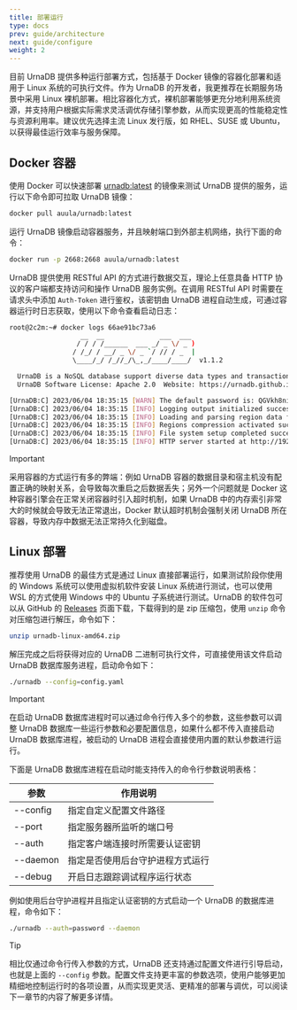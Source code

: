 ```yaml
---
title: 部署运行
type: docs
prev: guide/architecture
next: guide/configure
weight: 2
---
```


目前 UrnaDB 提供多种运行部署方式，包括基于 Docker 镜像的容器化部署和适用于 Linux 系统的可执行文件。作为 UrnaDB 的开发者，我更推荐在长期服务场景中采用 Linux 裸机部署。相比容器化方式，裸机部署能够更充分地利用系统资源，并支持用户根据实际需求灵活调优存储引擎参数，从而实现更高的性能稳定性与资源利用率。建议优先选择主流 Linux 发行版，如 RHEL、SUSE 或 Ubuntu，以获得最佳运行效率与服务保障。

## Docker 容器

使用 Docker 可以快速部署 [urnadb:latest](https://hub.docker.com/r/auula/urnadb) 的镜像来测试 UrnaDB 提供的服务，运行以下命令即可拉取 UrnaDB 镜像：


```bash
docker pull auula/urnadb:latest
```

运行 UrnaDB 镜像启动容器服务，并且映射端口到外部主机网络，执行下面的命令：

```bash
docker run -p 2668:2668 auula/urnadb:latest
```

UrnaDB 提供使用 RESTful API 的方式进行数据交互，理论上任意具备 HTTP 协议的客户端都支持访问和操作 UrnaDB 服务实例。在调用 RESTful API 时需要在请求头中添加 `Auth-Token` 进行鉴权，该密钥由 UrnaDB 进程自动生成，可通过容器运行时日志获取，使用以下命令查看启动日志：

```bash
root@2c2m:~# docker logs 66ae91bc73a6
                  __  __              ___  ___
                 / / / /______  ___ _/ _ \/ _ )
                / /_/ / __/ _ \/ _ `/ // / _  |
                \____/_/ /_//_/\_,_/____/____/  v1.1.2

  UrnaDB is a NoSQL database support diverse data types and transactions.
  UrnaDB Software License: Apache 2.0  Website: https://urnadb.github.io

[UrnaDB:C] 2023/06/04 18:35:15 [WARN] The default password is: QGVkh8niwL2TSkj72icaKBC9B
[UrnaDB:C] 2023/06/04 18:35:15 [INFO] Logging output initialized successfully
[UrnaDB:C] 2023/06/04 18:35:15 [INFO] Loading and parsing region data files...
[UrnaDB:C] 2023/06/04 18:35:15 [INFO] Regions compression activated successfully
[UrnaDB:C] 2023/06/04 18:35:15 [INFO] File system setup completed successfully
[UrnaDB:C] 2023/06/04 18:35:15 [INFO] HTTP server started at http://192.168.31.221:2668 🚀
```

> [!IMPORTANT]
> 采用容器的方式运行有多的弊端：例如 UrnaDB 容器的数据目录和宿主机没有配置正确的映射关系，会导致每次重启之后数据丢失；另外一个问题就是 Docker 这种容器引擎会在正常关闭容器时引入超时机制，如果 UrnaDB 中的内存索引非常大的时候就会导致无法正常退出，Docker 默认超时机制会强制关闭 UrnaDB 所在容器，导致内存中数据无法正常持久化到磁盘。

## Linux 部署

推荐使用 UrnaDB 的最佳方式是通过 Linux 直接部署运行，如果测试阶段你使用的 Windows 系统可以使用虚拟机软件安装 Linux 系统进行测试，也可以使用 WSL 的方式使用 Windows 中的 Ubuntu 子系统进行测试。UrnaDB 的软件包可以从 GitHub 的 [Releases](https://github.com/auula/urnadb/releases/tag/v1.1.2) 页面下载，下载得到的是 zip 压缩包，使用 `unzip` 命令对压缩包进行解压，命令如下：

```bash
unzip urnadb-linux-amd64.zip 
```

解压完成之后将获得对应的 UrnaDB 二进制可执行文件，可直接使用该文件启动 UrnaDB 数据库服务进程，启动命令如下：

```bash
./urnadb --config=config.yaml
```

> [!IMPORTANT]
> 在启动 UrnaDB 数据库进程时可以通过命令行传入多个的参数，这些参数可以调整 UrnaDB 数据库一些运行参数和必要配置信息，如果什么都不传入直接启动 UrnaDB 数据库进程，被启动的 UrnaDB 进程会直接使用内置的默认参数进行运行。

下面是 UrnaDB 数据库进程在启动时能支持传入的命令行参数说明表格：


| 参数     | 作用说明                             |
| -------- | -------------------------------- |
| --config | 指定自定义配置文件路径           |
| --port   | 指定服务器所监听的端口号         |
| --auth   | 指定客户端连接时所需要认证密钥   |
| --daemon | 指定是否使用后台守护进程方式运行 |
| --debug  | 开启日志跟踪调试程序运行状态     |

例如使用后台守护进程并且指定认证密钥的方式启动一个 UrnaDB 的数据库进程，命令如下：

```bash
./urnadb --auth=password --daemon
```
> [!TIP]
> 相比仅通过命令行传入参数的方式，UrnaDB 还支持通过配置文件进行引导启动，也就是上面的 `--config` 参数。配置文件支持更丰富的参数选项，使用户能够更加精细地控制运行时的各项设置，从而实现更灵活、更精准的部署与调优，可以阅读下一章节的内容了解更多详情。